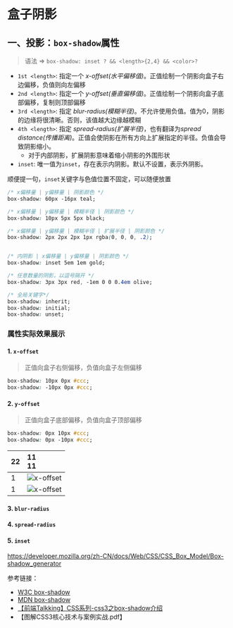 # 盒子阴影

## 一、投影：`box-shadow`属性

> 语法 => `box-shadow: inset ? && <length>{2,4} && <color>?`

- `1st <length>`: 指定一个 *x-offset(水平偏移值)*。正值绘制一个阴影向盒子右边偏移，负值则向左偏移
- `2nd <length>`: 指定一个 *y-offset(垂直偏移值)*。正值绘制一个阴影向盒子底部偏移，复制则顶部偏移
- `3rd <length>`: 指定 *blur-radius(模糊半径)*。不允许使用负值。值为0，阴影的边缘将很清晰。否则，该值越大边缘越模糊
- `4th <length>`: 指定 *spread-radius(扩展半径)*，也有翻译为*spread distance(传播距离)*。正值会使阴影在所有方向上扩展指定的半径。负值会导致阴影缩小。
  - 对于内部阴影，扩展阴影意味着缩小阴影的外围形状
- `inset`: 唯一值为`inset`，存在表示内阴影。默认不设置，表示外阴影。

顺便提一句，`inset`关键字与色值位置不固定，可以随便放置

```css
/* x偏移量 | y偏移量 | 阴影颜色 */
box-shadow: 60px -16px teal;

/* x偏移量 | y偏移量 | 模糊半径 | 阴影颜色 */
box-shadow: 10px 5px 5px black;

/* x偏移量 | y偏移量 | 模糊半径 | 扩展半径 | 阴影颜色 */
box-shadow: 2px 2px 2px 1px rgba(0, 0, 0, .2);


/* 内阴影 | x偏移量 | y偏移量 | 阴影颜色 */
box-shadow: inset 5em 1em gold;

/* 任意数量的阴影，以逗号隔开 */
box-shadow: 3px 3px red, -1em 0 0 0.4em olive;

/* 全局关键字*/
box-shadow: inherit;
box-shadow: initial;
box-shadow: unset;
```

### 属性实际效果展示

#### 1. `x-offset`

> 正值向盒子右侧偏移，负值向盒子左侧偏移

```css
box-shadow: 10px 0px #ccc;
box-shadow: -10px 0px #ccc;
```

#### 2. `y-offset`

> 正值向盒子底部偏移，负值向盒子顶部偏移

```css
box-shadow: 0px 10px #ccc;
box-shadow: 0px -10px #ccc;
```

|22|11<br>11|
|:-|:-|
|1|![x-offset](./libs/③/x-offset.png)|
|1|![x-offset](./libs/③/y-offset.png)|

#### 3. `blur-radius`

#### 4. `spread-radius`

#### 5. `inset`

https://developer.mozilla.org/zh-CN/docs/Web/CSS/CSS_Box_Model/Box-shadow_generator

参考链接：

- [W3C box-shadow](https://www.w3.org/TR/css-backgrounds-3/#the-box-shadow)
- [MDN box-shadow](https://developer.mozilla.org/zh-CN/docs/Web/CSS/box-shadow)
- [【前端Talkking】CSS系列-css3之box-shadow介绍](https://segmentfault.com/a/1190000013023632)
- 【图解CSS3核心技术与案例实战.pdf】
